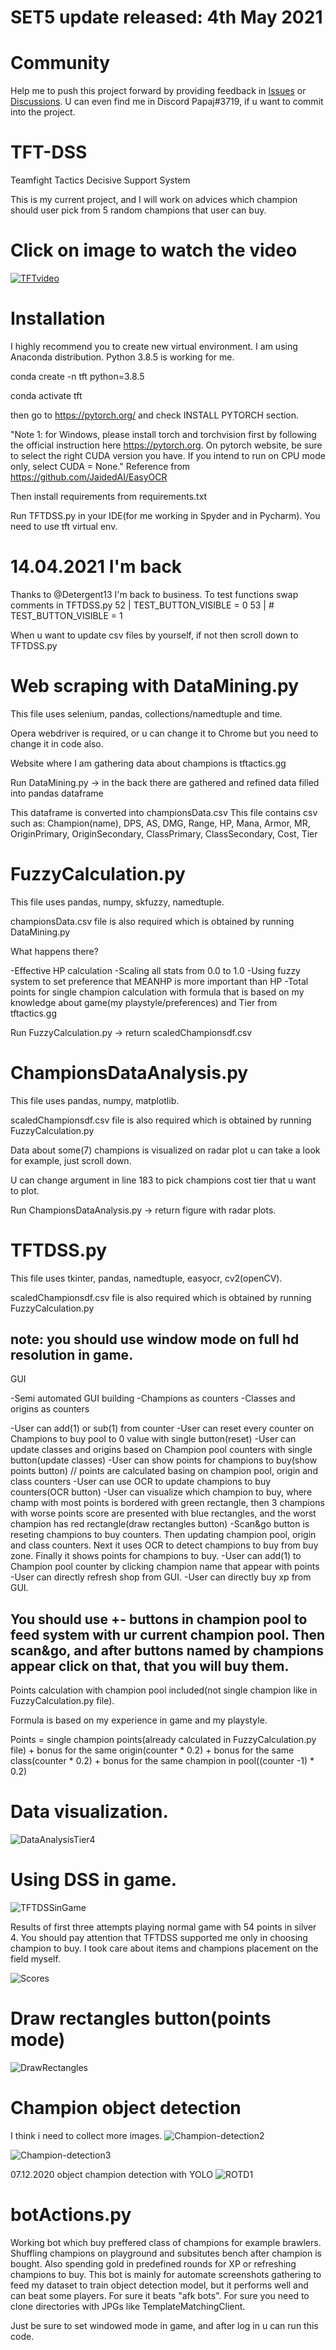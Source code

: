 # SET5 update released: 4th May 2021

# Community
Help me to push this project forward by providing feedback in [Issues](https://github.com/Pompeiro/TFT-DSS/issues) or [Discussions](https://github.com/Pompeiro/TFT-DSS/discussions). U can even find me in Discord Papaj#3719, if u want to commit into the project.

# TFT-DSS
Teamfight Tactics Decisive Support System  

This is my current project, and I will work on advices which champion should user pick from 5 random champions that user can buy.  

# Click on image to watch the video

[![TFTvideo](https://user-images.githubusercontent.com/60773657/106586367-a67a0f80-6548-11eb-85ad-be8c59a92b8e.JPG)](https://user-images.githubusercontent.com/60773657/106585948-2e134e80-6548-11eb-8d20-d817a1261879.mp4)


# Installation

I highly recommend you to create new virtual environment. I am using Anaconda distribution. Python 3.8.5 is working for me.

conda create -n tft python=3.8.5

conda activate tft

then go to https://pytorch.org/ and check INSTALL PYTORCH section.

"Note 1: for Windows, please install torch and torchvision first by following the official instruction here https://pytorch.org. On pytorch website, be sure to select the right CUDA version you have. If you intend to run on CPU mode only, select CUDA = None."
Reference from https://github.com/JaidedAI/EasyOCR

Then install requirements from requirements.txt

Run TFTDSS.py in your IDE(for me working in Spyder and in Pycharm). You need to use tft virtual env.

# 14.04.2021 I'm back
Thanks to @Detergent13 I'm back to business. To test functions swap comments in TFTDSS.py
52 | TEST_BUTTON_VISIBLE = 0
53 | # TEST_BUTTON_VISIBLE = 1

When u want to update csv files by yourself, if not then scroll down to TFTDSS.py 


# Web scraping with DataMining.py
This file uses selenium, pandas, collections/namedtuple and time.

Opera webdriver is required, or u can change it to Chrome but you need to change it in code also.

Website where I am gathering data about champions is tftactics.gg

Run DataMining.py -> in the back there are gathered and refined data filled into pandas dataframe

This dataframe is converted into championsData.csv
This file contains csv such as: Champion(name), DPS, AS, DMG, Range, HP, Mana, Armor, MR, OriginPrimary, OriginSecondary, ClassPrimary, ClassSecondary, Cost, Tier


# FuzzyCalculation.py
This file uses pandas, numpy, skfuzzy, namedtuple.

championsData.csv file is also required which is obtained by running DataMining.py


What happens there?

-Effective HP calculation
-Scaling all stats from 0.0 to 1.0
-Using fuzzy system to set preference that MEANHP is more important than HP
-Total points for single champion calculation with formula that is based on my knowledge about game(my playstyle/preferences) and Tier from tftactics.gg


Run FuzzyCalculation.py -> return scaledChampionsdf.csv

# ChampionsDataAnalysis.py
This file uses pandas, numpy, matplotlib.

scaledChampionsdf.csv file is also required which is obtained by running FuzzyCalculation.py

Data about some(7) champions is visualized on radar plot u can take a look for example, just scroll down.

U can change argument in line 183 to pick champions cost tier that u want to plot.


Run ChampionsDataAnalysis.py -> return figure with radar plots.

# TFTDSS.py
This file uses tkinter, pandas, namedtuple, easyocr, cv2(openCV).

scaledChampionsdf.csv file is also required which is obtained by running FuzzyCalculation.py

note: you should use window mode on full hd resolution in game.
-------------------------------------------------------------
GUI

-Semi automated GUI building
-Champions as counters
-Classes and origins as counters

-User can add(1) or sub(1) from counter
-User can reset every counter on Champions to buy pool to 0 value with single button(reset)
-User can update classes and origins based on Champion pool counters with single button(update classes)
-User can show points for champions to buy(show points button) // points are calculated basing on champion pool, origin and class counters
-User can use OCR to update champions to buy counters(OCR button)
-User can visualize which champion to buy, where champ with most points is bordered with green rectangle, then 3 champions with worse points score are presented with blue rectangles, and the worst champion has red rectangle(draw rectangles button)
-Scan&go button is reseting champions to buy counters. Then updating champion pool, origin and class counters. Next it uses OCR to detect champions to buy from buy zone. Finally it shows points for champions to buy.
-User can add(1) to Champion pool counter by clicking champion name that appear with points
-User can directly refresh shop from GUI.
-User can directly buy xp from GUI.


You should use +- buttons in champion pool to feed system with ur current champion pool.
Then scan&go, and after buttons named by champions appear click on that, that you will buy them.
-----------------------------------------------------------------

Points calculation with champion pool included(not single champion like in FuzzyCalculation.py file).

Formula is based on my experience in game and my playstyle.

Points = single champion points(already calculated in FuzzyCalculation.py file) + bonus for the same origin(counter * 0.2) + bonus for the same class(counter * 0.2) + bonus for the same champion in pool((counter -1) * 0.2)


# Data visualization.
![DataAnalysisTier4](https://user-images.githubusercontent.com/60773657/105047831-1e393c00-5a6b-11eb-9fb0-fbf8cf76db6e.png)


# Using DSS in game.


![TFTDSSinGame](https://user-images.githubusercontent.com/60773657/105048410-d5ce4e00-5a6b-11eb-84ab-0ba6b5fe86e4.jpg)



Results of first three attempts playing normal game with 54 points in silver 4.
You should pay attention that TFTDSS supported me only in choosing champion to buy. I took care about items and champions placement on the field myself.

![Scores](https://user-images.githubusercontent.com/60773657/86474581-6bf68d00-bd43-11ea-849a-700741035bc8.png)

# Draw rectangles button(points mode)
![DrawRectangles](https://user-images.githubusercontent.com/60773657/105048542-fd251b00-5a6b-11eb-8cd3-bcf2b701984b.jpg)


# Champion object detection
I think i need to collect more images.
![Champion-detection2](https://user-images.githubusercontent.com/60773657/99180678-7fb9f300-2728-11eb-80bf-87b75fb2a74e.JPG)

![Champion-detection3](https://user-images.githubusercontent.com/60773657/99180674-76308b00-2728-11eb-9309-a37063c0dfa2.JPG)



07.12.2020 object champion detection with YOLO
![ROTD1](https://user-images.githubusercontent.com/60773657/101356751-d71b3100-3898-11eb-9756-85f22e17dbd7.jpg)



# botActions.py
Working bot which buy preffered class of champions for example brawlers. Shuffling champions on playground and subsitutes bench after champion is bought. Also spending gold in predefined rounds for XP or refreshing champions to buy. This bot is mainly for automate screenshots gathering to feed my dataset to train object detection model, but it performs well and can beat some players. For sure it beats "afk bots".
For sure you need to clone directories with JPGs like TemplateMatchingClient.

Just be sure to set windowed mode in game, and after log in u can run this code.
